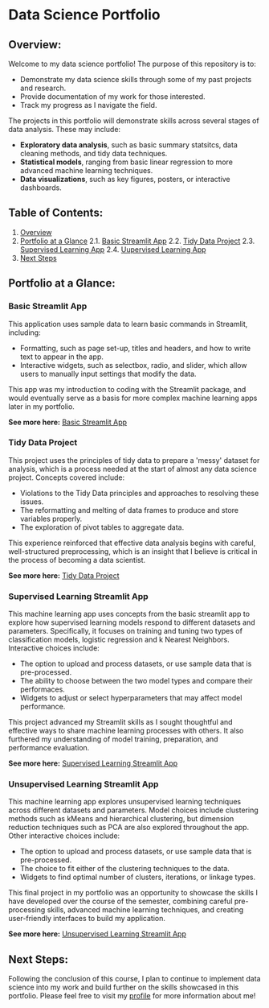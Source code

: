 # Data Science Portfolio

## Overview:
Welcome to my data science portfolio! The purpose of this repository is to:
- Demonstrate my data science skills through some of my past projects and research.
- Provide documentation of my work for those interested.
- Track my progress as I navigate the field.

The projects in this portfolio will demonstrate skills across several stages of data analysis. These may include:
- **Exploratory data analysis**, such as basic summary statsitcs, data cleaning methods, and tidy data techniques.
- **Statistical models**, ranging from basic linear regression to more advanced machine learning techniques.
- **Data visualizations**, such as key figures, posters, or interactive dashboards.

## Table of Contents:
1. [Overview](#overview)
2. [Portfolio at a Glance](#portfolio-at-a-glance)
   2.1. [Basic Streamlit App](#basic-streamlit-app)
   2.2. [Tidy Data Project](#tidy-data-project)
   2.3. [Supervised Learning App](#supervised-learning-streamlit-app)
   2.4. [Uupervised Learning App](#unsupervised-learning-streamlit-app)
3. [Next Steps](#next-steps)
   
## Portfolio at a Glance:

### Basic Streamlit App
This application uses sample data to learn basic commands in Streamlit, including:
- Formatting, such as page set-up, titles and headers, and how to write text to appear in the app.
- Interactive widgets, such as selectbox, radio, and slider, which allow users to manually input settings that modify the data.

This app was my introduction to coding with the Streamlit package, and would eventually serve as a basis for more complex machine learning apps later in my portfolio.

**See more here:** [Basic Streamlit App](https://github.com/llatimer031/Latimer-Data-Science-Portfolio/tree/main/basic-streamlit-app)

### Tidy Data Project
This project uses the principles of tidy data to prepare a 'messy' dataset for analysis, which is a process needed at the start of almost any data science project. Concepts covered include:
- Violations to the Tidy Data principles and approaches to resolving these issues.
- The reformatting and melting of data frames to produce and store variables properly.
- The exploration of pivot tables to aggregate data.

This experience reinforced that effective data analysis begins with careful, well-structured preprocessing, which is an insight that I believe is critical in the process of becoming a data scientist.
  
**See more here:** [Tidy Data Project](https://github.com/llatimer031/Latimer-Data-Science-Portfolio/tree/main/TidyData-Project)
  
### Supervised Learning Streamlit App
This machine learning app uses concepts from the basic streamlit app to explore how supervised learning models respond to different datasets and parameters. Specifically, it focuses on training and tuning two types of classification models, logistic regression and k Nearest Neighbors. Interactive choices include:
- The option to upload and process datasets, or use sample data that is pre-processed.
- The ability to choose between the two model types and compare their performaces.
- Widgets to adjust or select hyperparameters that may affect model performance.

This project advanced my Streamlit skills as I sought thoughtful and effective ways to share machine learning processes with others. It also furthered my understanding of model training, preparation, and performance evaluation.

**See more here:** [Supervised Learning Streamlit App](https://github.com/llatimer031/Latimer-Data-Science-Portfolio/tree/main/MLStreamlitApp)

### Unsupervised Learning Streamlit App
This machine learning app explores unsupervised learning techniques across different datasets and parameters. Model choices include clustering methods such as kMeans and hierarchical clustering, but dimension reduction techniques such as PCA are also explored throughout the app. Other interactive choices include:
- The option to upload and process datasets, or use sample data that is pre-processed.
- The choice to fit either of the clustering techniques to the data.
- Widgets to find optimal number of clusters, iterations, or linkage types.

This final project in my portfolio was an opportunity to showcase the skills I have developed over the course of the semester, combining careful pre-processing skills, advanced machine learning techniques, and creating user-friendly interfaces to build my application. 

**See more here:** [Unsupervised Learning Streamlit App](https://github.com/llatimer031/Latimer-Data-Science-Portfolio/tree/main/MLUnsupervisedApp)
    
## Next Steps:
Following the conclusion of this course, I plan to continue to implement data science into my work and build further on the skills showcased in this portfolio. 
Please feel free to visit my [profile](https://github.com/llatimer031) for more information about me!
